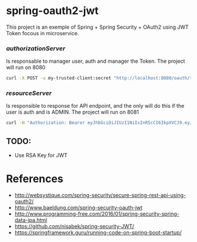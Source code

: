 # spring-oauth2-jwt

This project is an exemple of Spring + Spring Security + OAuth2 using JWT Token focous in microservice. 

### *authorizationServer* 
Is responsable to manager user, auth and manager the Token. The project will run on 8080 

```bash
curl -X POST -u my-trusted-client:secret "http://localhost:8080/oauth/token?grant_type=password&username=tadeucruz&password=1q2w3e"
```

### *resourceServer* 
Is responsible to response for API endpoint, and the only will do this if the user is auth and is ADMIN. The project will run on 8081

```bash
curl -H "Authorization: Bearer eyJhbGciOiJIUzI1NiIsInR5cCI6IkpXVCJ9.eyJyb2xlIjoiUk9MRV9VU0VSIiwidXNlcl9uYW1lIjoidGFkZXVjcnV6Iiwic2NvcGUiOlsicmVhZCIsIndyaXRlIl0sImV4cCI6MTQ5NTcwNTEyOCwidXVpZCI6ImUwZjNjOGM4LThmNzMtNDkzNS1hYjY3LWUxMDRhNjkyNzg2YyIsImF1dGhvcml0aWVzIjpbIlJPTEVfVVNFUiJdLCJqdGkiOiJjY2M0MTJiMi05ZTQ0LTQzODktOWIwMS01YzRjODRhYzRmNjUiLCJjbGllbnRfaWQiOiJteS10cnVzdGVkLWNsaWVudCJ9.65kTz4Omiy1a1RTgAoEtGKcidh9VUeqoM3wskHdw4sc" http://localhost:8081/endpoint/
```

## TODO:
* Use RSA Key for JWT

# References 

* http://websystique.com/spring-security/secure-spring-rest-api-using-oauth2/
* http://www.baeldung.com/spring-security-oauth-jwt
* http://www.programming-free.com/2016/01/spring-security-spring-data-jpa.html
* https://github.com/nisabek/spring-security-JWT/
* https://springframework.guru/running-code-on-spring-boot-startup/
